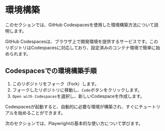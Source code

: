 # 環境構築

このセクションでは、GitHub Codespacesを使用した環境構築方法について説明します。

GitHub Codespacesは、ブラウザ上で開発環境を提供するサービスです。このリポジトリはCodespacesに対応しており、設定済みのコンテナ環境で簡単に始められます。

## Codespacesでの環境構築手順

1. このリポジトリをフォーク（Fork）します。
2. フォークしたリポジトリに移動し、`Code`ボタンをクリックします。
3. `Open with Codespaces`を選択し、新しいCodespaceを作成します。

Codespacesが起動すると、自動的に必要な環境が構築され、すぐにチュートリアルを始めることができます。

次のセクションでは、Playwrightの基本的な使い方について学びます。
